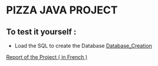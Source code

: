 
# PIZZA JAVA PROJECT

## To test it yourself :

  - Load the SQL to create the Database [Database_Creation](https://github.com/michel-ch/pizza/blob/main/DataBase/pizzaDatabase.sql)

[ Report of the Project ( in French )](https://github.com/michel-ch/pizza/blob/main/RapportProjet_MADIODIOU_DEHMANI_CHEN_CEHBLI.pdf)
